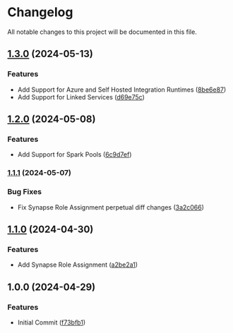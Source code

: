 # Changelog

All notable changes to this project will be documented in this file.

## [1.3.0](https://github.com/fdmsantos/terraform-azurerm-synapse/compare/v1.2.0...v1.3.0) (2024-05-13)


### Features

* Add Support for Azure and Self Hosted Integration Runtimes ([8be6e87](https://github.com/fdmsantos/terraform-azurerm-synapse/commit/8be6e87c417aee719957aa4887519d43e39d55b0))
* Add Support for Linked Services ([d69e75c](https://github.com/fdmsantos/terraform-azurerm-synapse/commit/d69e75c7d1b9288e4b0628e87a8bb51d5f0a97a0))

## [1.2.0](https://github.com/fdmsantos/terraform-azurerm-synapse/compare/v1.1.1...v1.2.0) (2024-05-08)


### Features

* Add Support for Spark Pools ([6c9d7ef](https://github.com/fdmsantos/terraform-azurerm-synapse/commit/6c9d7ef35721f3741297c74299aa46be5efc5db5))

### [1.1.1](https://github.com/fdmsantos/terraform-azurerm-synapse/compare/v1.1.0...v1.1.1) (2024-05-07)


### Bug Fixes

* Fix Synapse Role Assignment perpetual diff changes ([3a2c066](https://github.com/fdmsantos/terraform-azurerm-synapse/commit/3a2c066014ec6ab4ea5f436f54e308e9da1bcb11))

## [1.1.0](https://github.com/fdmsantos/terraform-azurerm-synapse/compare/v1.0.0...v1.1.0) (2024-04-30)


### Features

* Add Synapse Role Assignment ([a2be2a1](https://github.com/fdmsantos/terraform-azurerm-synapse/commit/a2be2a1e620a4a870c52244fb174e87557ae9ac8))

## 1.0.0 (2024-04-29)


### Features

* Initial Commit ([f73bfb1](https://github.com/fdmsantos/terraform-azurerm-synapse/commit/f73bfb1ae5dd29a67a641731b8cf0a638762cec4))
